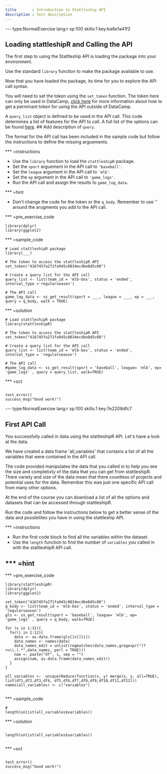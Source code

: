 ```yaml
---
title       : Introduction to Stattleship API
description : test description
---
```


--- type:NormalExercise lang:r xp:100 skills:1  key:ba6e1a41f2
## Loading stattleshipR and Calling the API
The first step to using the Stattleship API is loading the package into your environment. 

Use the standard `library` function to make the package available to use. 

Now that you have loaded the package, its time for you to explore the API call syntax. 

You will need to set the token using the `set_token` function. The token here can only be used in DataCamp, <a href="http://developers.stattleship.com/#introduction">click here</a> for more information about how to get a perminant token for using the API outside of DataCamp. 

A `query_list` object is defined to be used in the API call. This code determines a list of features for the API to call. A full list of the options can be found <a href="http://developers.stattleship.com/#introduction">here</a>. ## Add description of `query`.

The format for the API call has been included in the sample code but follow the instructions to define the missing arguements.

*** =instructions
- Use the `library` function to load the `stattleshipR` package.
- Set the `sport` arguement in the API call to `'baseball'`.  
- Set the `league` argument in the API call to `'mlb'`. 
- Set the `ep` argument in the API call to `'game_logs'`.
- Run the API call and assign the results to `game_log_data`. 

*** =hint
- Don't change the code for the token or the `q_body`. Remember to use '' around the arugments you add to the API call.  

*** =pre_exercise_code
```{r}
library(dplyr)
library(ggplot2)
```

*** =sample_code
```{r}
# Load stattleshipR package
library(___)

# The token to access the stattleshipR API
set_token("416745fa271fa945c0834ecdbe8d5c08")

# Create a query list for the API call
query_list <- list(team_id = 'mlb-bos', status = 'ended', interval_type ='regularseason')

# The API call 
game_log_data <- ss_get_result(sport = ___, league = ___, ep = ___, query = q_body, walk = TRUE)  

```

*** =solution
```{r}
# Load stattleshipR package
library(stattleshipR)

# The token to access the stattleshipR API
set_token("416745fa271fa945c0834ecdbe8d5c08")

# Create a query list for the API call
query_list <- list(team_id = 'mlb-bos', status = 'ended', interval_type = 'regularseason')

# The API call 
#game_log_data <- ss_get_result(sport = 'baseball', league= 'mlb', ep= 'game_logs' , query = query_list, walk=TRUE)  

```

*** =sct
```{r}

test_error()
success_msg("Good work!")
```

--- type:NormalExercise lang:r xp:100 skills:1  key:7e2208dfc7
## First API Call

You successfully called in data using the stattleshipR API. Let's have a look at the data. 

We have created a data frame 'all_variables' that contains a list of all the variables that were contained in the API call.

The code provided manipulates the data that you called in to help you see the size and completixty of the data that you can get from stattleshipR. There variety and size of the data mean that there countless of projects and potential uses for the data. Remember this was just one specific API call from many other options. 

At the end of the course you can download a list of all the options and datasets that can be accessed through stattleshipR.

Run the code and follow the instructions below to get a better sense of the data and possibilites you have in using the stattleship API.  

*** =instructions
- Run the first code block to find all the variables within the dataset.
- Use the `length` function to find the number of `variables` you called in with the stattleshipR API call.  

*** =hint
- 

*** =pre_exercise_code
```{r}
library(stattleshipR)  
library(dplyr)
library(ggplot2)

set_token("416745fa271fa945c0834ecdbe8d5c08")
q_body <- list(team_id = 'mlb-bos', status = 'ended', interval_type = 'regularseason')
gls <- ss_get_result(sport = 'baseball', league= 'mlb', ep= 'game_logs' , query = q_body, walk=TRUE)  

for (x in 1:31){
  for(i in 1:12){
    data <- as.data.frame(gls[[x]][i])
    data_names <- names(data)
    data_names_edit = unlist(regmatches(data_names,gregexpr("(?<=\\.).*",data_names, perl = TRUE)))
    nam <- paste("df", i, sep = "")
    assign(nam, as.data.frame(data_names_edit))
  }
}

all_variables <-  unique(Reduce(function(x, y) merge(x, y, all=TRUE), list(df1,df2,df3,df4, df5,df6,df7,df8,df9,df10,df11,df12)))
names(all_variables) <- c("variables")


```

*** =sample_code
```{r}
# 
length(unlist(all_variables$variables))
```

*** =solution
```{r}

length(unlist(all_variables$variables))


```

*** =sct
```{r}

test_error()
success_msg("Good work!")
```




